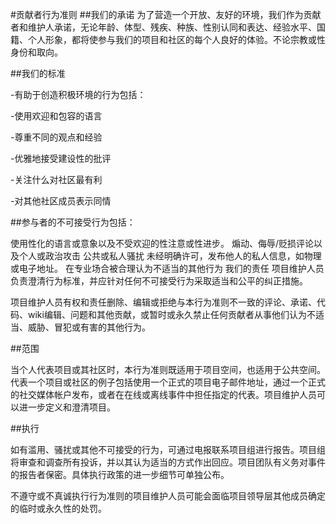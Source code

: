 #贡献者行为准则
##我们的承诺
为了营造一个开放、友好的环境，我们作为贡献者和维护人承诺，无论年龄、体型、残疾、种族、性别认同和表达、经验水平、国籍、个人形象，都将使参与我们的项目和社区的每个人良好的体验。不论宗教或性身份和取向。

##我们的标准

-有助于创造积极环境的行为包括：

-使用欢迎和包容的语言

-尊重不同的观点和经验

-优雅地接受建设性的批评

-关注什么对社区最有利

-对其他社区成员表示同情

##参与者的不可接受行为包括：

使用性化的语言或意象以及不受欢迎的性注意或性进步。
煽动、侮辱/贬损评论以及个人或政治攻击
公共或私人骚扰
未经明确许可，发布他人的私人信息，如物理或电子地址。
在专业场合被合理认为不适当的其他行为
我们的责任
项目维护人员负责澄清行为标准，并应针对任何不可接受行为采取适当和公平的纠正措施。

项目维护人员有权和责任删除、编辑或拒绝与本行为准则不一致的评论、承诺、代码、wiki编辑、问题和其他贡献，或暂时或永久禁止任何贡献者从事他们认为不适当、威胁、冒犯或有害的其他行为。

##范围

当个人代表项目或其社区时，本行为准则既适用于项目空间，也适用于公共空间。代表一个项目或社区的例子包括使用一个正式的项目电子邮件地址，通过一个正式的社交媒体帐户发布，或者在在线或离线事件中担任指定的代表。项目维护人员可以进一步定义和澄清项目。

##执行

如有滥用、骚扰或其他不可接受的行为，可通过电报联系项目组进行报告。项目组将审查和调查所有投诉，并以其认为适当的方式作出回应。项目团队有义务对事件的报告者保密。具体执行政策的进一步细节可单独公布。

不遵守或不真诚执行行为准则的项目维护人员可能会面临项目领导层其他成员确定的临时或永久性的处罚。